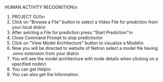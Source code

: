 HUMAN ACTIVITY RECOGNITION\n
1) PROJECT GUI\n
2) Click on "Browse a File" button to select a Video File for prediction from your local disk\n
3) After selcting a File for prediction press "Start Prediction"\n
4) Close Command Prompt to stop prediction\n
5) Click on "View Model Architecture" button to visualize a Model\n
6) Now you will be directed to website of Netron select a model file having .onnx extension from your disk\n
7) You will see the model architecture with node details when clicking on a specified node\n
8) You can get Help\n 
9) You can also get the Information.
